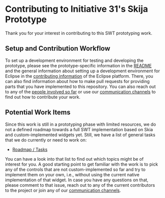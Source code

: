 # Contributing to Initiative 31's Skija Prototype

Thank you for your interest in contributing to this SWT prototyping work.

## Setup and Contribution Workflow

To set up a development environment for testing and developing the prototype, please see the prototype-specific information in the [README](README.md) and the general information about setting up a development environment for Eclipse in the [contributing information](https://github.com/eclipse-platform/.github/blob/main/CONTRIBUTING.md) of the Eclipse platform.
There, you can also find information about how to make pull requests for providing parts that you have implemented to this repository.
You can also reach out to any of the [people involved so far](https://github.com/orgs/swt-initiative31/people) or use our [communication channels](https://github.com/swt-initiative31#contacts) to find out how to contribute your work.

## Potential Work Items

Since this work is still in a prototyping phase with limited resources, we do not a defined roadmap towards a full SWT implementation based on Skia and custom-implemented widgets yet.
Still, we have a list of general tasks that we do currently or need to work on:
- [Roadmap / Tasks](https://github.com/swt-initiative31/prototype-skija/issues/14)

You can have a look into that list to find out which topics might be of interest for you. A good starting point to get familiar with the work is to pick any of the controls that are not custom-implemented so far and try to implement them on your own, i.e., without using the current native implementation of that widget. In case you have any questions on that, please comment to that issue, reach out to any of the current contributors to the project or join any of our [communication channels](https://github.com/swt-initiative31#contacts).
